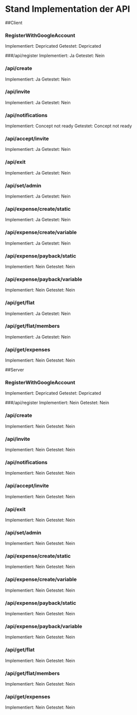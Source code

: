 # Stand Implementation der API

##Client

### RegisterWithGoogleAccount
Implementiert: Depricated
Getestet: Depricated

###/api/register
Implementiert: Ja
Getestet: Nein

### /api/create
Implementiert: Ja
Getestet: Nein

### /api/invite
Implementiert: Ja
Getestet: Nein

### /api/notifications
Implementiert: Concept not ready
Getestet: Concept not ready

### /api/accept/invite
Implementiert: Ja
Getestet: Nein

### /api/exit
Implementiert: Ja
Getestet: Nein

### /api/set/admin
Implementiert: Ja
Getestet: Nein

### /api/expense/create/static
Implementiert: Ja
Getestet: Nein

### /api/expense/create/variable
Implementiert: Ja
Getestet: Nein

### /api/expense/payback/static
Implementiert: Nein
Getestet: Nein

### /api/expense/payback/variable
Implementiert: Nein
Getestet: Nein

### /api/get/flat
Implementiert: Ja
Getestet: Nein

### /api/get/flat/members
Implementiert: Ja
Getestet: Nein

### /api/get/expenses
Implementiert: Nein
Getestet: Nein



##Server

### RegisterWithGoogleAccount
Implementiert: Depricated
Getestet: Depricated

###/api/register
Implementiert: Nein
Getestet: Nein

### /api/create
Implementiert: Nein
Getestet: Nein

### /api/invite
Implementiert: Nein
Getestet: Nein

### /api/notifications
Implementiert: Nein
Getestet: Nein

### /api/accept/invite
Implementiert: Nein
Getestet: Nein

### /api/exit
Implementiert: Nein
Getestet: Nein

### /api/set/admin
Implementiert: Nein
Getestet: Nein

### /api/expense/create/static
Implementiert: Nein
Getestet: Nein

### /api/expense/create/variable
Implementiert: Nein
Getestet: Nein

### /api/expense/payback/static
Implementiert: Nein
Getestet: Nein

### /api/expense/payback/variable
Implementiert: Nein
Getestet: Nein

### /api/get/flat
Implementiert: Nein
Getestet: Nein

### /api/get/flat/members
Implementiert: Nein
Getestet: Nein

### /api/get/expenses
Implementiert: Nein
Getestet: Nein
